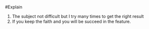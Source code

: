 #Explain
1. The subject not difficult but I try many times to get the right result
2. If you keep the faith and you will be succeed in the feature.